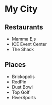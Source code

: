 # My City
## Restaurants
  - Mamma E,s
  - ICE Event Center
  - The Shack

## Places
  - Brickopolis
  - RedPin
  - Dust Bowl
  - Top Golf
  - RiverSports
